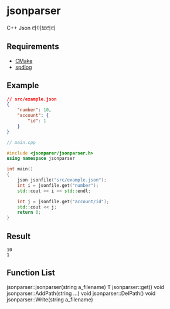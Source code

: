 # jsonparser
C++ Json 라이브러리

## Requirements
* [CMake](https://cmake.org/)
* [spdlog](https://github.com/gabime/spdlog/)

## Example
```json
// src/example.json
{
    "number": 10,
    "account": {
        "id": 1
    }
}
```

```cpp
// main.cpp

#include <jsonparer/jsonparser.h>
using namespace jsonparser

int main()
{
    json jsonfile("src/example.json");
    int i = jsonfile.get("number");
    std::cout << i << std::endl;

    int j = jsonfile.get("account/id");
    std::cout << j;
    return 0;
}
```

## Result
```
10
1
```

## Function List
jsonparser::jsonparser(string a_filename)
T jsonparser::get()
void jsonparser::AddPath(string ...)
void jsonparser::DelPath()
void jsonparser::Write(string a_filename)